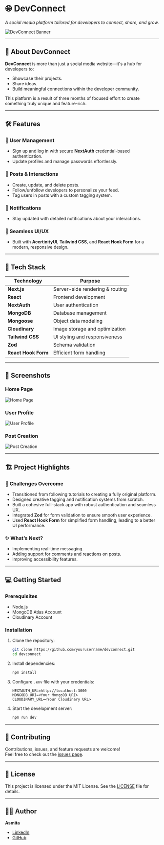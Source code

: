 
# 🌐 **DevConnect**  
*A social media platform tailored for developers to connect, share, and grow.*  

![DevConnect Banner](https://res.cloudinary.com/wanderbee/image/upload/v1735319293/Lgog_aygypb.png)  

---

## 🚀 **About DevConnect**  
**DevConnect** is more than just a social media website—it's a hub for developers to:  
- Showcase their projects.  
- Share ideas.  
- Build meaningful connections within the developer community.  

This platform is a result of three months of focused effort to create something truly unique and feature-rich.  

---

## 🛠️ **Features**  

### 🌟 **User Management**  
- Sign up and log in with secure **NextAuth** credential-based authentication.  
- Update profiles and manage passwords effortlessly.  

### 📝 **Posts & Interactions**  
- Create, update, and delete posts.  
- Follow/unfollow developers to personalize your feed.  
- Tag users in posts with a custom tagging system.  

### 🔔 **Notifications**  
- Stay updated with detailed notifications about your interactions.  

### 🎨 **Seamless UI/UX**  
- Built with **AcertinityUI**, **Tailwind CSS**, and **React Hook Form** for a modern, responsive design.  

---

## 🌟 **Tech Stack**  

| **Technology**   | **Purpose**                       |  
|-------------------|-----------------------------------|  
| **Next.js**       | Server-side rendering & routing   |  
| **React**         | Frontend development             |  
| **NextAuth**      | User authentication              |  
| **MongoDB**       | Database management              |  
| **Mongoose**      | Object data modeling             |  
| **Cloudinary**    | Image storage and optimization   |  
| **Tailwind CSS**  | UI styling and responsiveness    |  
| **Zod**           | Schema validation                |  
| **React Hook Form** | Efficient form handling         |  

---

## 📸 **Screenshots**  

### **Home Page**  
![Home Page]((https://res.cloudinary.com/wanderbee/image/upload/v1735319481/Screenshot_2024-12-27_224103_coedpd.png))  

### **User Profile**  
![User Profile]((https://res.cloudinary.com/wanderbee/image/upload/v1735319589/Screenshot_2024-12-27_214219_nb0ouc.png))  

### **Post Creation**  
![Post Creation]((https://res.cloudinary.com/wanderbee/image/upload/v1735319542/Screenshot_2024-12-27_223958_te9ck6.png))  

---

## 🏗️ **Project Highlights**  

### 🌈 **Challenges Overcome**  
- Transitioned from following tutorials to creating a fully original platform.  
- Designed creative tagging and notification systems from scratch.  
- Built a cohesive full-stack app with robust authentication and seamless UX.  
- Integrated **Zod** for form validation to ensure smooth user experience.  
- Used **React Hook Form** for simplified form handling, leading to a better UI performance.  

### ✨ **What’s Next?**  
- Implementing real-time messaging.  
- Adding support for comments and reactions on posts.  
- Improving accessibility features.  

---

## 💻 **Getting Started**  

### **Prerequisites**  
- Node.js  
- MongoDB Atlas Account  
- Cloudinary Account  

### **Installation**  
1. Clone the repository:  
   ```bash  
   git clone https://github.com/yourusername/devconnect.git  
   cd devconnect  
   ```  
2. Install dependencies:  
   ```bash  
   npm install  
   ```  
3. Configure `.env` file with your credentials:  
   ```env  
   NEXTAUTH_URL=http://localhost:3000  
   MONGODB_URI=<Your MongoDB URI>  
   CLOUDINARY_URL=<Your Cloudinary URL>  
   ```  
4. Start the development server:  
   ```bash  
   npm run dev  
   ```  

---

## 🤝 **Contributing**  
Contributions, issues, and feature requests are welcome!  
Feel free to check out the [issues page](https://github.com/yourusername/devconnect/issues).  

---

## 📜 **License**  
This project is licensed under the MIT License. See the [LICENSE](LICENSE) file for details.  

---

## 👩‍💻 **Author**  
**Asmita**  
- [LinkedIn](https://linkedin.com/in/yourprofile)  
- [GitHub](https://github.com/yourusername)  
